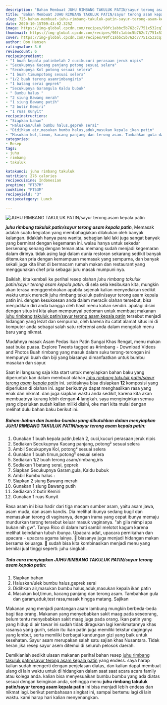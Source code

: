 ```yaml
---
description: "Bahan Membuat JUHU RIMBANG TAKULUK PATIN/sayur terong asam kepala patin, Anti Gagal"
title: "Bahan Membuat JUHU RIMBANG TAKULUK PATIN/sayur terong asam kepala patin, Anti Gagal"
slug: 725-bahan-membuat-juhu-rimbang-takuluk-patin-sayur-terong-asam-kepala-patin-anti-gagal
date: 2020-10-15T09:43:02.325Z
image: https://img-global.cpcdn.com/recipes/90fc1abbc5b762c7/751x532cq70/juhu-rimbang-takuluk-patinsayur-terong-asam-kepala-patin-foto-resep-utama.jpg
thumbnail: https://img-global.cpcdn.com/recipes/90fc1abbc5b762c7/751x532cq70/juhu-rimbang-takuluk-patinsayur-terong-asam-kepala-patin-foto-resep-utama.jpg
cover: https://img-global.cpcdn.com/recipes/90fc1abbc5b762c7/751x532cq70/juhu-rimbang-takuluk-patinsayur-terong-asam-kepala-patin-foto-resep-utama.jpg
author: Don Hansen
ratingvalue: 3.6
reviewcount: 6
recipeingredient:
- "1 buah kepala patinbelah 2 cucikucuri perasaan jeruk nipis"
- "Secukupnya Kacang panjang potong sesuai selera"
- "Secukupnya Kol potong sesuai selera"
- "1 buah timunpotong sesuai selera"
- "1/2 buah terong asamrimbangiris"
- "1 batang serai geprek"
- "Secukupnya Garamgula Kaldu bubuk"
- " Bumbu halus "
- "2 siung Bawang merah"
- "1 siung Bawang putih"
- "2 butir Kemiri"
- "1 ruas Kunyit"
recipeinstructions:
- "Siapkan bahan"
- "Haluskan/ulek bumbu halus,geprek serai"
- "Didihkan air,masukan bumbu halus,aduk,masukan kepala ikan patin"
- "Masukan kol,timun, kacang panjang dan terong asam. Tambahkan gula dan garam,aduk,test rasa,masak hingga matang. Sajikan"
categories:
- Resep
tags:
- juhu
- rimbang
- takuluk

katakunci: juhu rimbang takuluk 
nutrition: 276 calories
recipecuisine: Indonesian
preptime: "PT37M"
cooktime: "PT53M"
recipeyield: "3"
recipecategory: Lunch

---
```



![JUHU RIMBANG TAKULUK PATIN/sayur terong asam kepala patin](https://img-global.cpcdn.com/recipes/90fc1abbc5b762c7/751x532cq70/juhu-rimbang-takuluk-patinsayur-terong-asam-kepala-patin-foto-resep-utama.jpg)

<b><i>juhu rimbang takuluk patin/sayur terong asam kepala patin</i></b>, Memasak adalah suatu kegiatan yang membahagiakan dilakukan oleh banyak kalangan. tidaklah hanya para wanita, sebagian laki laki juga sangat banyak yang berminat dengan kegemaran ini. walau hanya untuk sekedar bersenang senang dengan teman atau memang sudah menjadi kegemaran dalam dirinya. tidak asing lagi dalam dunia restoran sekarang sedikit banyak ditemukan pria dengan kemampuan memasak yang sempurna, dan banyak sekali juga kita lihat di bermacam rumah makan dan restaurant yang menggunakan chef pria sebagai juru masak mumpuni nya.

Baiklah, kita kembali ke perihal resep olahan <i>juhu rimbang takuluk patin/sayur terong asam kepala patin</i>. di sela sela kesibukan kita, mungkin akan terasa menggembirakan apabila sejenak kalian menyediakan sedikit waktu untuk meracik juhu rimbang takuluk patin/sayur terong asam kepala patin ini. dengan kesuksesan anda dalam meracik olahan tersebut, bisa menjadikan diri anda bangga oleh hasil menu kalian sendiri. apalagi disini dengan situs ini kita akan mempunyai pedoman untuk membuat makanan <u>juhu rimbang takuluk patin/sayur terong asam kepala patin</u> tersebut menjadi hidangan yang lezat dan sempurna, oleh karena itu catat alamat situs ini di komputer anda sebagai salah satu referensi anda dalam mengolah menu baru yang nikmat.

Mudahnya masak Asam Pedas Ikan Patin Sungai Khas Rengat, menu makan saat buka puasa. Explore Tweets tagged as #rimbang - Download Videos and Photos Buah rimbang yang masuk dalam suku terong-terongan ini mempunyai buah dan biji yang biasanya dimanfaatkan untuk bumbu masakan dan sayur.


Saat ini langsung saja kita start untuk menyiapkan bahan baku yang diperuntuk kan dalam membuat olahan <u><i>juhu rimbang takuluk patin/sayur terong asam kepala patin</i></u> ini. setidaknya bisa disiapkan <b>12</b> komposisi yang diperlukan di olahan ini. agar berikutnya dapat menghasilkan rasa yang enak dan nikmat. dan juga siapkan waktu anda sedikit, karena kita akan membuatnya kurang lebih dengan <b>4</b> langkah. saya menginginkan semua yang diperlukan sudah kalian miliki disini, oke mari kita mulai dengan melihat dulu bahan baku berikut ini.

<!--inarticleads1-->

##### Bahan-bahan dan bumbu-bumbu yang dibutuhkan dalam menyiapkan JUHU RIMBANG TAKULUK PATIN/sayur terong asam kepala patin:

1. Gunakan 1 buah kepala patin,belah 2, cuci,kucuri perasaan jeruk nipis
1. Sediakan Secukupnya Kacang panjang, potong² sesuai selera
1. Ambil Secukupnya Kol, potong² sesuai selera
1. Gunakan 1 buah timun,potong² sesuai selera
1. Sediakan 1/2 buah terong asam/rimbang,iris
1. Sediakan 1 batang serai, geprek
1. Siapkan Secukupnya Garam,gula, Kaldu bubuk
1. Ambil  Bumbu halus :
1. Siapkan 2 siung Bawang merah
1. Gunakan 1 siung Bawang putih
1. Sediakan 2 butir Kemiri
1. Gunakan 1 ruas Kunyit


Rasa asam ini bisa hadir dari tiga macam sumber asam, yaitu asam jawa, asam muda, dan asam kandis. Dia melihat ibunya sedang bugil dan memasukan terong di vaginanya, dengan irama yang cepat ibunya memaju mundurkan terong tersebut keluar masuk vaginanya. &#34;ah gila mimpi apa bukan nih gw&#34;. Tanya Rico di dalam hati sambil melotot kagum karena melihat keindahan tubuh ibunya. Upacara adat, upacara pernikahan dan upacara - upacara agama lainya.  biasanya juga menjadi hidangan makan bersama keluarga.  sudah bisa kita kombinasikan menjadi menu yang bernilai jual tinggi seperti: juhu singkah. 

<!--inarticleads2-->

##### Tata cara menyiapkan JUHU RIMBANG TAKULUK PATIN/sayur terong asam kepala patin:

1. Siapkan bahan
1. Haluskan/ulek bumbu halus,geprek serai
1. Didihkan air,masukan bumbu halus,aduk,masukan kepala ikan patin
1. Masukan kol,timun, kacang panjang dan terong asam. Tambahkan gula dan garam,aduk,test rasa,masak hingga matang. Sajikan


Makanan yang menjadi pantangan asam lambung mungkin berbeda-beda bagi tiap orang. Makanan yang menyebabkan sakit maag pada seseorang, belum tentu menyebabkan sakit maag juga pada orang. Ikan patin yang yang hidup di air tawar ini sudah tidak diragukan lagi kenikmatannya khas rasanya yang gurih, selain itu ikan patin juga memiliki tekstur dagingnya yang lembut, serta memiliki berbagai kandungan gizi yang baik untuk kesehatan. Sayur asam merupakan salah satu sajian khas Nusantara. Tidak heran jika resep sayur asem ditemui di seluruh pelosok daerah. 

Demikianlah sedikit ulasan makanan perihal bahan resep <u>juhu rimbang takuluk patin/sayur terong asam kepala patin</u> yang endess. saya harap kalian sudah mengerti dengan penjelasan diatas, dan kalian dapat membuat ulang di lain waktu untuk di hidangkan dalam saat saat acara acara family atau kolega anda. kalian bisa menyesuaikan bumbu bumbu yang ada diatas sesuai dengan keinginan anda, sehingga menu <b>juhu rimbang takuluk patin/sayur terong asam kepala patin</b> ini bisa menjadi lebih endess dan nikmat lagi. berikut pembahasan singkat ini, sampai bertemu lagi di lain waktu. kami harap hari kalian menyenangkan.
